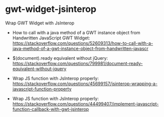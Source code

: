 # gwt-widget-jsinterop
Wrap GWT Widget with JsInterop

- How to call with a java method of a GWT instance object from Handwritten JavaScript GWT Widget: https://stackoverflow.com/questions/52609313/how-to-call-with-a-java-method-of-a-gwt-instance-object-from-handwritten-javascr

- $(document).ready equivalent without jQuery: https://stackoverflow.com/questions/799981/document-ready-equivalent-without-jquery

- Wrap JS function with JsInterop properly: https://stackoverflow.com/questions/45699157/jsinterop-wrapping-a-javascript-function-property

- Wrap JS function with JsInterop properly: https://stackoverflow.com/questions/44499407/implement-javascript-function-callback-with-gwt-jsinterop
